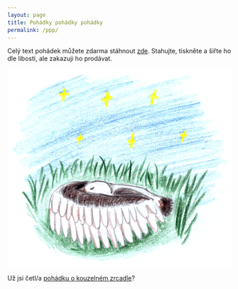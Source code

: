 ```yaml
---
layout: page
title: Pohádky pohádky pohádky
permalink: /ppp/
---
```


Celý text pohádek můžete zdarma stáhnout [zde](/projekty/ppp/pohadky_pohadky_pohadky.pdf).
Stahujte, tiskněte a šiřte ho dle libosti, ale zakazuji ho prodávat.

![O Ptácích](/fotky/f-matous-comp.png)

Už jsi četl/a [pohádku o kouzelném zrcadle](http://rada.smid.io/ppp/denik-1)?
